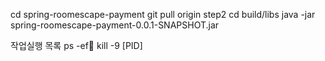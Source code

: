 cd spring-roomescape-payment
git pull origin step2
cd build/libs
java -jar spring-roomescape-payment-0.0.1-SNAPSHOT.jar

작업실행 목록
ps -ef
kill -9 [PID]

